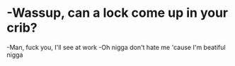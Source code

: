 # -Wassup, can a lock come up in your crib?
  -Man, fuck you, I'll see at work
  -Oh nigga don't hate me 'cause I'm beatiful nigga
